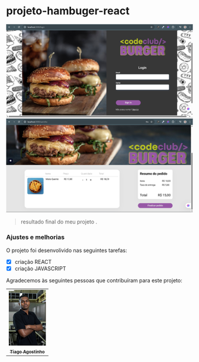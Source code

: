 # projeto-hambuger-react

<img src="./src/assets/burger-login.png" alt="foto da pagina de login do meu projeto">

<img src="./src/assets/burger-carrinho.png" alt="foto da pagina do carrinho do meu projeto">

> resultado final do meu projeto .

### Ajustes e melhorias

O projeto foi desenvolivido nas seguintes tarefas:

- [x] criação REACT
- [x] criação JAVASCRIPT

Agradecemos às seguintes pessoas que contribuíram para este projeto:

<table>
  <tr>
    <td align="center">
      <a href="#">
        <img src="./src/assets/IMG-20241129-WA0027.jpg" width="100px;" alt="Foto do Tiago Agositnho no GitHub"/><br>
        <sub>
          <b>Tiago Agostinho</b>
        </sub>
      </a>
    </td>
  </tr>
</table>
